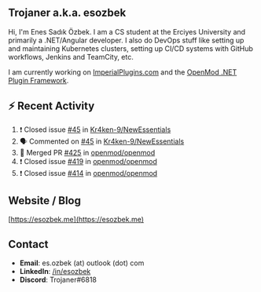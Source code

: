 ##  Trojaner a.k.a. esozbek
Hi, I'm Enes Sadık Özbek. I am a CS student at the Erciyes University and primarily a .NET/Angular developer. I also do DevOps stuff like setting up and maintaining Kubernetes clusters, setting up CI/CD systems with GitHub workflows, Jenkins and TeamCity, etc.

I am currently working on [ImperialPlugins.com](https://imperialplugins.com) and the [OpenMod .NET Plugin Framework](https://github.com/openmod/openmod). 

## :zap: Recent Activity

<!--START_SECTION:activity-->
1. ❗️ Closed issue [#45](https://github.com/Kr4ken-9/NewEssentials/issues/45) in [Kr4ken-9/NewEssentials](https://github.com/Kr4ken-9/NewEssentials)
2. 🗣 Commented on [#45](https://github.com/Kr4ken-9/NewEssentials/issues/45) in [Kr4ken-9/NewEssentials](https://github.com/Kr4ken-9/NewEssentials)
3. 🎉 Merged PR [#425](https://github.com/openmod/openmod/pull/425) in [openmod/openmod](https://github.com/openmod/openmod)
4. ❗️ Closed issue [#419](https://github.com/openmod/openmod/issues/419) in [openmod/openmod](https://github.com/openmod/openmod)
5. ❗️ Closed issue [#414](https://github.com/openmod/openmod/issues/414) in [openmod/openmod](https://github.com/openmod/openmod)
<!--END_SECTION:activity-->

## Website / Blog
[https://esozbek.me](https://esozbek.me)

## Contact
- **Email**: es.ozbek (at) outlook (dot) com
- **LinkedIn**: [/in/esozbek](https://linkedin.com/in/esozbek)
- **Discord**: Trojaner#6818
